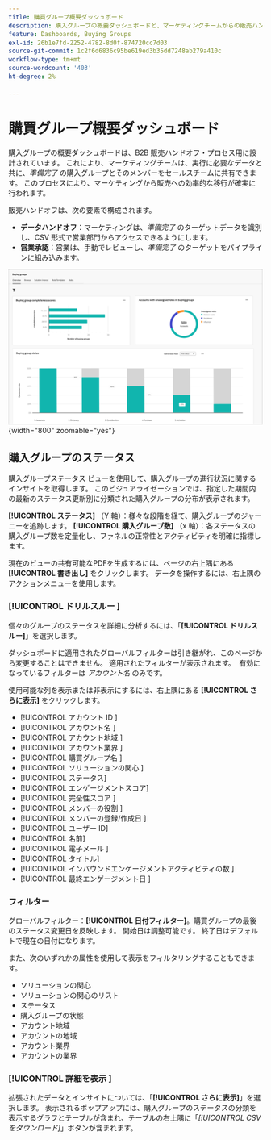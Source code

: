 ```yaml
---
title: 購買グループ概要ダッシュボード
description: 購入グループの概要ダッシュボードと、マーケティングチームからの販売ハンドオフを有効にする方法について説明します。
feature: Dashboards, Buying Groups
exl-id: 26b1e7fd-2252-4782-8d0f-874720cc7d03
source-git-commit: 1c2f6d6836c95be619ed3b35dd7248ab279a410c
workflow-type: tm+mt
source-wordcount: '403'
ht-degree: 2%

---
```


# 購買グループ概要ダッシュボード

購入グループの概要ダッシュボードは、B2B 販売ハンドオフ・プロセス用に設計されています。 これにより、マーケティングチームは、実行に必要なデータと共に、_準備完了_ の購入グループとそのメンバーをセールスチームに共有できます。 このプロセスにより、マーケティングから販売への効率的な移行が確実に行われます。

販売ハンドオフは、次の要素で構成されます。

* **データハンドオフ**：マーケティングは、_準備完了_ のターゲットデータを識別し、CSV 形式で営業部門からアクセスできるようにします。 
* **営業承認**：営業は、手動でレビューし、_準備完了_ のターゲットをパイプラインに組み込みます。

![ 購入グループの概要 ](./assets/buying-groups-overview.png){width="800" zoomable="yes"}

## 購入グループのステータス

購入グループステータス ビューを使用して、購入グループの進行状況に関するインサイトを取得します。 このビジュアライゼーションでは、指定した期間内の最新のステータス更新別に分類された購入グループの分布が表示されます。

**[!UICONTROL ステータス]** （Y 軸）：様々な段階を経て、購入グループのジャーニーを追跡します。
**[!UICONTROL 購入グループ数]** （x 軸）：各ステータスの購入グループ数を定量化し、ファネルの正常性とアクティビティを明確に指標します。

現在のビューの共有可能なPDFを生成するには、ページの右上隅にある **[!UICONTROL 書き出し]** をクリックします。 データを操作するには、右上隅のアクションメニューを使用します。

### [!UICONTROL  ドリルスルー ]

個々のグループのステータスを詳細に分析するには、「**[!UICONTROL ドリルスルー]**」を選択します。

ダッシュボードに適用されたグローバルフィルターは引き継がれ、このページから変更することはできません。
適用されたフィルターが表示されます。 
有効になっているフィルターは _アカウント名_ のみです。

使用可能な列を表示または非表示にするには、右上隅にある **[!UICONTROL さらに表示]** をクリックします。

* [!UICONTROL  アカウント ID ]
* [!UICONTROL  アカウント名 ]
* [!UICONTROL  アカウント地域 ]
* [!UICONTROL  アカウント業界 ]
* [!UICONTROL  購買グループ名 ]
* [!UICONTROL  ソリューションの関心 ]
* [!UICONTROL ステータス]
* [!UICONTROL エンゲージメントスコア]
* [!UICONTROL  完全性スコア ]
* [!UICONTROL  メンバーの役割 ]
* [!UICONTROL  メンバーの登録/作成日 ]
* [!UICONTROL  ユーザー ID]
* [!UICONTROL 名前]
* [!UICONTROL  電子メール ]
* [!UICONTROL タイトル]
* [!UICONTROL  インバウンドエンゲージメントアクティビティの数 ]
* [!UICONTROL  最終エンゲージメント日 ]

### フィルター

グローバルフィルター：**[!UICONTROL 日付フィルター]**。購買グループの最後のステータス変更日を反映します。 開始日は調整可能です。 終了日はデフォルトで現在の日付になります。

また、次のいずれかの属性を使用して表示をフィルタリングすることもできます。

* ソリューションの関心
* ソリューションの関心のリスト
* ステータス
* 購入グループの状態
* アカウント地域
* アカウントの地域
* アカウント業界
* アカウントの業界

### [!UICONTROL  詳細を表示 ]

拡張されたデータとインサイトについては、「**[!UICONTROL さらに表示]**」を選択します。 表示されるポップアップには、購入グループのステータスの分類を表示するグラフとテーブルが含まれ、テーブルの右上隅に「_[!UICONTROL CSV をダウンロード]_」ボタンが含まれます。

